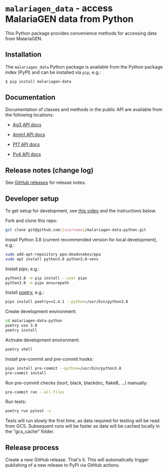 # `malariagen_data` - access MalariaGEN data from Python

This Python package provides convenience methods for accessing
data from MalariaGEN.

## Installation

The `malariagen_data` Python package is available from the Python
package index (PyPI) and can be installed via `pip`, e.g.:

```bash
$ pip install malariagen-data
```

## Documentation

Documentation of classes and methods in the public API are available
from the following locations:

-   [Ag3 API
    docs](https://malariagen.github.io/vector-data/ag3/api.html)

-   [Amin1 API
    docs](https://malariagen.github.io/vector-data/amin1/api.html)

-   [Pf7 API
    docs](https://malariagen.github.io/parasite-data/pf7/api.html)

-   [Pv4 API
    docs](https://malariagen.github.io/parasite-data/pv4/api.html)

## Release notes (change log)

See [GitHub releases](https://github.com/malariagen/malariagen-data-python/releases)
for release notes.

## Developer setup

To get setup for development, see [this
video](https://youtu.be/QniQi-Hoo9A) and the instructions below.

Fork and clone this repo:

```bash
git clone git@github.com:[username]/malariagen-data-python.git
```

Install Python 3.8 (current recommended version for local development), e.g.:

```bash
sudo add-apt-repository ppa:deadsnakes/ppa
sudo apt install python3.8 python3.8-venv
```

Install pipx, e.g.:

```bash
python3.8 -m pip install --user pipx
python3.8 -m pipx ensurepath
```

Install [poetry](https://python-poetry.org/docs/#installation), e.g.:

```bash
pipx install poetry==1.4.1 --python=/usr/bin/python3.8
```

Create development environment:

```bash
cd malariagen-data-python
poetry use 3.8
poetry install
```

Activate development environment:

```bash
poetry shell
```

Install pre-commit and pre-commit hooks:

```bash
pipx install pre-commit --python=/usr/bin/python3.8
pre-commit install
```

Run pre-commit checks (isort, black, blackdoc, flake8, ...) manually:

```bash
pre-commit run --all-files
```

Run tests:

```bash
poetry run pytest -v
```

Tests will run slowly the first time, as data required for testing
will be read from GCS. Subsequent runs will be faster as data will be
cached locally in the "gcs_cache" folder.

## Release process

Create a new GitHub release. That's it. This will automatically
trigger publishing of a new release to PyPI via GitHub actions.
